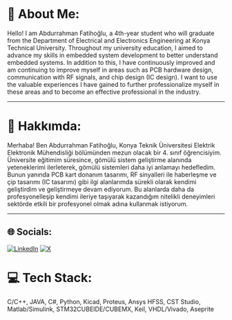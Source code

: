 # 💫 About Me:

Hello! I am Abdurrahman Fatihoğlu, a 4th-year student who will graduate from the Department of Electrical and Electronics Engineering at Konya Technical University. Throughout my university education, I aimed to advance my skills in embedded system development to better understand embedded systems. In addition to this, I have continuously improved and am continuing to improve myself in areas such as PCB hardware design, communication with RF signals, and chip design (IC design). I want to use the valuable experiences I have gained to further professionalize myself in these areas and to become an effective professional in the industry.

---

# 💫 Hakkımda:
Merhaba! Ben Abdurrahman Fatihoğlu, Konya Teknik Üniversitesi Elektrik Elektronik Mühendisliği bölümünden mezun olacak bir 4. sınıf öğrencisiyim. Üniversite eğitimim süresince, gömülü sistem geliştirme alanında yeteneklerimi ilerleterek, gömülü sistemleri daha iyi anlamayı hedefledim. Bunun yanında PCB kart donanım tasarımı, RF sinyalleri ile haberleşme ve çip tasarımı (IC tasarımı) gibi ilgi alanlarımda sürekli olarak kendimi geliştirdim ve geliştirmeye devam ediyorum. Bu alanlarda daha da profesyonelleşip kendimi ileriye taşıyarak kazandığım nitelikli deneyimleri sektörde etkili bir profesyonel olmak adına kullanmak istiyorum.


---

## 🌐 Socials:

[![LinkedIn](https://img.shields.io/badge/LinkedIn-%230077B5.svg?logo=linkedin&logoColor=white)](https://www.linkedin.com/in/abdurrahman-fatiho%C4%9Flu-56820a235/) [![X](https://img.shields.io/badge/X-black.svg?logo=X&logoColor=white)](https://x.com/fthgl_) 

# 💻 Tech Stack:

C/C++, JAVA, C#, Python, Kicad, Proteus, Ansys HFSS, CST Studio, Matlab/Simulink, STM32CUBEIDE/CUBEMX, Keil, VHDL/Vivado, Aseprite
